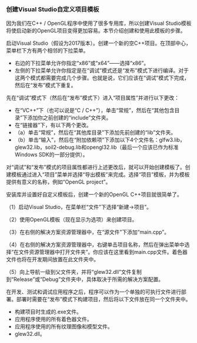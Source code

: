 ### 创建Visual Studio自定义项目模板

因为我们在C++ / OpenGL程序中使用了很多专用库，所以创建Visual Studio模板将使启动新的OpenGL项目变得更加容易。本节介绍创建和使用此模板的步骤。

启动Visual Studio（假设为2017版本）。创建一个新的空C++项目。在顶部中心，菜单栏下方有两个相邻的下拉菜单。

+ 右边的下拉菜单允许你指定“x86”或“x64”——选择“x86”。
+ 左侧的下拉菜单允许你指定是在“调试”模式还是“发布”模式下进行编译。对于这两个模式都需要完成几个步骤。也就是说，它们应该在“调试”模式下完成，然后在“发布”模式下重复。

先在“调试”模式下（然后在“发布”模式下）进入“项目属性”并进行以下更改：

+ 在“VC++”下（也可以说是“C / C++”），单击“常规”，然后在“其他包含目录”下添加你之前创建的“include”文件夹。
+ 在“链接器”下，有以下两个更改。
+ （a）单击“常规”，然后在“其他库目录”下添加先前创建的“lib”文件夹。
+ （b）单击“输入”，然后在“附加依赖项”下添加以下4个文件名：glfw3.lib，glew32.lib，soil2-debug.lib和opengl32.lib（最后一个应该已作为标准Windows SDK的一部分提供）。

对“调试”和“发布”模式的项目属性都进行上述更改后，就可以开始创建模板了。创建模板通过进入“项目”菜单并选择“导出模板”来完成。选择“项目”模板，并为模板提供有意义的名称，例如“OpenGL project”。

安装库并设置好自定义模板后，创建一个新的OpenGL C++项目就很简单了。

（1）启动Visual Studio，在菜单栏“文件”下选择“新建→项目”。

（2）使用OpenGL模板（现在显示为选项）来创建项目。

（3）在右侧的解决方案资源管理器中，在“源文件”下添加“main.cpp”。

（4）在右侧的解决方案资源管理器中，右键单击项目名称，然后在弹出菜单中选择“在文件资源管理器中打开文件夹”。你应该在这里看到main.cpp文件。着色器文件也将在开发期间放置在此文件夹中。

（5）向上导航一级到父文件夹，并将“glew32.dll”文件复制到“Release”或“Debug”文件夹中，具体取决于所需的解决方案配置。

在开发、测试和调试应用程序之后，程序可以作为一个单独的可执行文件进行部署。部署时需要在“发布”模式下构建项目，然后将以下文件放在同一个文件夹中。

+ 构建项目时生成的.exe文件。
+ 应用程序使用的所有着色器文件。
+ 应用程序使用的所有纹理图像和模型文件。
+ glew32.dll。

